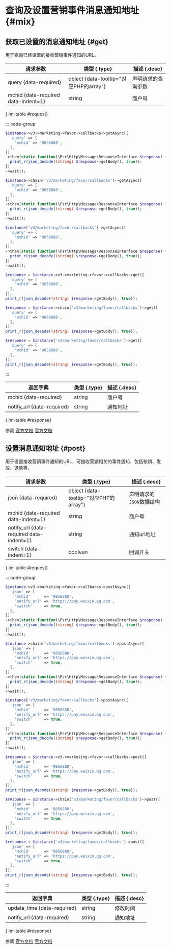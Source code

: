 # 查询及设置营销事件消息通知地址 {#mix}

## 获取已设置的消息通知地址 {#get}

用于查询已经设置的接收营销事件通知的URL。

| 请求参数 | 类型 {.type} | 描述 {.desc}
| --- | --- | ---
| query {data-required} | object {data-tooltip="对应PHP的array"} | 声明请求的查询参数
| mchid {data-required data-indent=1} | string | 商户号

{.im-table #request}

::: code-group

```php [异步纯链式]
$instance->v3->marketing->favor->callbacks->getAsync([
  'query' => [
    'mchid' => '9856888',
  ],
])
->then(static function(\Psr\Http\Message\ResponseInterface $response) {
  print_r(json_decode((string) $response->getBody(), true));
})
->wait();
```

```php [异步声明式]
$instance->chain('v3/marketing/favor/callbacks')->getAsync([
  'query' => [
    'mchid' => '9856888',
  ],
])
->then(static function(\Psr\Http\Message\ResponseInterface $response) {
  print_r(json_decode((string) $response->getBody(), true));
})
->wait();
```

```php [异步属性式]
$instance['v3/marketing/favor/callbacks']->getAsync([
  'query' => [
    'mchid' => '9856888',
  ],
])
->then(static function(\Psr\Http\Message\ResponseInterface $response) {
  print_r(json_decode((string) $response->getBody(), true));
})
->wait();
```

```php [同步纯链式]
$response = $instance->v3->marketing->favor->callbacks->get([
  'query' => [
    'mchid' => '9856888',
  ],
]);
print_r(json_decode((string) $response->getBody(), true));
```

```php [同步声明式]
$response = $instance->chain('v3/marketing/favor/callbacks')->get([
  'query' => [
    'mchid' => '9856888',
  ],
]);
print_r(json_decode((string) $response->getBody(), true));
```

```php [同步属性式]
$response = $instance['v3/marketing/favor/callbacks']->get([
  'query' => [
    'mchid' => '9856888',
  ],
]);
print_r(json_decode((string) $response->getBody(), true));
```

:::

| 返回字典 | 类型 {.type} | 描述 {.desc}
| --- | --- | ---
| mchid {data-required} | string | 商户号
| notify_url {data-required} | string | 通知地址

{.im-table #response}

参阅 [官方文档](https://pay.weixin.qq.com/doc/v3/merchant/4012464070) [官方文档](https://pay.weixin.qq.com/doc/v3/partner/4012464155)

## 设置消息通知地址 {#post}

用于设置接收营销事件通知的URL，可接收营销相关的事件通知，包括核销、发放、退款等。

| 请求参数 | 类型 {.type} | 描述 {.desc}
| --- | --- | ---
| json {data-required} | object {data-tooltip="对应PHP的array"} | 声明请求的`JSON`数据结构
| mchid {data-required data-indent=1} | string | 商户号
| notify_url {data-required data-indent=1} | string | 通知url地址
| switch {data-indent=1} | boolean | 回调开关

{.im-table #request}

::: code-group

```php [异步纯链式]
$instance->v3->marketing->favor->callbacks->postAsync([
  'json' => [
    'mchid'      => '9856888',
    'notify_url' => 'https://pay.weixin.qq.com',
    'switch'     => true,
  ],
])
->then(static function(\Psr\Http\Message\ResponseInterface $response) {
  print_r(json_decode((string) $response->getBody(), true));
})
->wait();
```

```php [异步声明式]
$instance->chain('v3/marketing/favor/callbacks')->postAsync([
  'json' => [
    'mchid'      => '9856888',
    'notify_url' => 'https://pay.weixin.qq.com',
    'switch'     => true,
  ],
])
->then(static function(\Psr\Http\Message\ResponseInterface $response) {
  print_r(json_decode((string) $response->getBody(), true));
})
->wait();
```

```php [异步属性式]
$instance['v3/marketing/favor/callbacks']->postAsync([
  'json' => [
    'mchid'      => '9856888',
    'notify_url' => 'https://pay.weixin.qq.com',
    'switch'     => true,
  ],
])
->then(static function(\Psr\Http\Message\ResponseInterface $response) {
  print_r(json_decode((string) $response->getBody(), true));
})
->wait();
```

```php [同步纯链式]
$response = $instance->v3->marketing->favor->callbacks->post([
  'json' => [
    'mchid'      => '9856888',
    'notify_url' => 'https://pay.weixin.qq.com',
    'switch'     => true,
  ],
]);
print_r(json_decode((string) $response->getBody(), true));
```

```php [同步声明式]
$response = $instance->chain('v3/marketing/favor/callbacks')->post([
  'json' => [
    'mchid'      => '9856888',
    'notify_url' => 'https://pay.weixin.qq.com',
    'switch'     => true,
  ],
]);
print_r(json_decode((string) $response->getBody(), true));
```

```php [同步属性式]
$response = $instance['v3/marketing/favor/callbacks']->post([
  'json' => [
    'mchid'      => '9856888',
    'notify_url' => 'https://pay.weixin.qq.com',
    'switch'     => true,
  ],
]);
print_r(json_decode((string) $response->getBody(), true));
```

:::

| 返回字典 | 类型 {.type} | 描述 {.desc}
| --- | --- | ---
| update_time {data-required} | string | 修改时间
| notify_url {data-required} | string | 通知地址

{.im-table #response}

参阅 [官方文档](https://pay.weixin.qq.com/doc/v3/merchant/4012464198) [官方文档](https://pay.weixin.qq.com/doc/v3/partner/4012464176)
